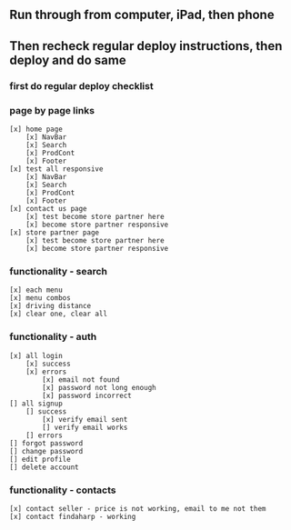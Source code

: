 ## Run through from computer, iPad, then phone
## Then recheck regular deploy instructions, then deploy and do same 

### first do regular deploy checklist

### page by page links
    [x] home page
        [x] NavBar
        [x] Search
        [x] ProdCont
        [x] Footer
    [x] test all responsive
        [x] NavBar
        [x] Search
        [x] ProdCont
        [x] Footer
    [x] contact us page
        [x] test become store partner here
        [x] become store partner responsive
    [x] store partner page
        [x] test become store partner here
        [x] become store partner responsive

### functionality - search
    [x] each menu
    [x] menu combos
    [x] driving distance
    [x] clear one, clear all

### functionality - auth
    [x] all login
        [x] success
        [x] errors
            [x] email not found
            [x] password not long enough
            [x] password incorrect
    [] all signup
        [] success 
            [x] verify email sent
            [] verify email works
        [] errors
    [] forgot password
    [] change password
    [] edit profile
    [] delete account

### functionality - contacts
    [x] contact seller - price is not working, email to me not them
    [x] contact findaharp - working
